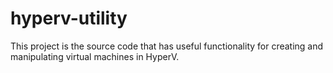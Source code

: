 # hyperv-utility
This project is the source code that has useful functionality for creating and manipulating virtual machines in HyperV.
